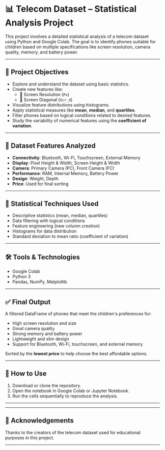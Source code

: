 # 📊 Telecom Dataset – Statistical Analysis Project

This project involves a detailed statistical analysis of a telecom dataset using Python and Google Colab. The goal is to identify phones suitable for children based on multiple specifications like screen resolution, camera quality, memory, and battery power.

---

## 🎯 Project Objectives

- Explore and understand the dataset using basic statistics.
- Create new features like:
  - 📐 Screen Resolution (`Px`)
  - 📏 Screen Diagonal (`Scr_d`)
- Visualize feature distributions using histograms.
- Apply statistical measures like **mean**, **median**, and **quartiles**.
- Filter phones based on logical conditions related to desired features.
- Study the variability of numerical features using the **coefficient of variation**.

---

## 📁 Dataset Features Analyzed

- **Connectivity**: Bluetooth, Wi-Fi, Touchscreen, External Memory
- **Display**: Pixel Height & Width, Screen Height & Width
- **Camera**: Primary Camera (PC), Front Camera (FC)
- **Performance**: RAM, Internal Memory, Battery Power
- **Design**: Weight, Depth
- **Price**: Used for final sorting

---

## 🧠 Statistical Techniques Used

- Descriptive statistics (mean, median, quartiles)
- Data filtering with logical conditions
- Feature engineering (new column creation)
- Histograms for data distribution
- Standard deviation to mean ratio (coefficient of variation)

---

## 🛠️ Tools & Technologies

- Google Colab
- Python 3
- Pandas, NumPy, Matplotlib

---

## ✅ Final Output

A filtered DataFrame of phones that meet the children's preferences for:
- High screen resolution and size
- Good camera quality
- Strong memory and battery power
- Lightweight and slim design
- Support for Bluetooth, Wi-Fi, touchscreen, and external memory

Sorted by the **lowest price** to help choose the best affordable options.

---

## 📌 How to Use

1. Download or clone the repository.
2. Open the notebook in Google Colab or Jupyter Notebook.
3. Run the cells sequentially to reproduce the analysis.

---



---

## 🙌 Acknowledgements

Thanks to the creators of the telecom dataset used for educational purposes in this project.

---

